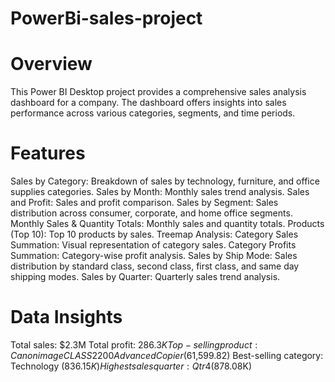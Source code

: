 # PowerBi-sales-project
# Overview
This Power BI Desktop project provides a comprehensive sales analysis dashboard for a company. The dashboard offers insights into sales performance across various categories, segments, and time periods.

# Features
Sales by Category: Breakdown of sales by technology, furniture, and office supplies categories.
Sales by Month: Monthly sales trend analysis.
Sales and Profit: Sales and profit comparison.
Sales by Segment: Sales distribution across consumer, corporate, and home office segments.
Monthly Sales & Quantity Totals: Monthly sales and quantity totals.
Products (Top 10): Top 10 products by sales.
Treemap Analysis: Category Sales Summation: Visual representation of category sales.
Category Profits Summation: Category-wise profit analysis.
Sales by Ship Mode: Sales distribution by standard class, second class, first class, and same day shipping modes.
Sales by Quarter: Quarterly sales trend analysis.

# Data Insights
Total sales: $2.3M
Total profit: $286.3K
Top-selling product: Canon imageCLASS 2200 Advanced Copier ($61,599.82)
Best-selling category: Technology ($836.15K)
Highest sales quarter: Qtr 4 ($878.08K)
